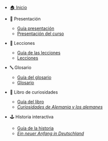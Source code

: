 - [🏠 Inicio](README.md)

- 📌 Presentación
  - [Guía presentación](00-presentacion/README.md)
  - [Presentación del curso](00-presentacion/index.html)
- 📖 Lecciones
  - [Guía de las lecciones](01-leccion/README.md)
  - [Lecciones](01-leccion/leccion_y_ejercicios.pdf)
- 🔤 Glosario
  - [Guía del glosario](02-glosario/README.md)
  - [Glosario](02-glosario/dist/epub_glosario.epub)
- 📕 Libro de curiosidades
  - [Guía del libro](03-curiosidades/README.md)
  - [*Curiosidades de Alemania y los alemanes*](03-curiosidades/dist/epub_curiosidades.epub)
- 🕹️ Historia interactiva
  - [Guía de la historia](04-historia/README.md)
  - [*Ein neuer Anfang in Deutschland*](04-historia/Ein%20neuer%20Anfang%20in%20Deutschland.html)